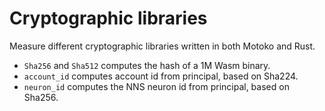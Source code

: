 # Cryptographic libraries

Measure different cryptographic libraries written in both Motoko and Rust.

* `Sha256` and `Sha512` computes the hash of a 1M Wasm binary.
* `account_id` computes account id from principal, based on Sha224.
* `neuron_id` computes the NNS neuron id from principal, based on Sha256.

